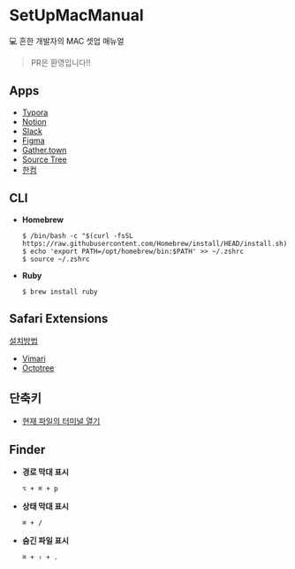 # SetUpMacManual
💻 흔한 개발자의 MAC 셋업 매뉴얼
> PR은 환영입니다!!

## Apps
* [Typora](https://typora.io/#download)
* [Notion](https://www.notion.so/desktop)
* [Slack](https://slack.com/intl/en-kr/downloads/mac?geocode=en-kr)
* [Figma](https://www.figma.com/downloads/)
* [Gather.town](https://www.gather.town/download)
* [Source Tree](https://www.sourcetreeapp.com)
* [한컴](https://www.hancom.com/mypage/myIndivPrdtList.do)


## CLI
* **Homebrew**
   ```
   $ /bin/bash -c "$(curl -fsSL https://raw.githubusercontent.com/Homebrew/install/HEAD/install.sh)"
   $ echo 'export PATH=/opt/homebrew/bin:$PATH' >> ~/.zshrc
   $ source ~/.zshrc
   ```
   
* **Ruby**
   ```
   $ brew install ruby
   ```

## Safari Extensions

[설치방법](https://support.apple.com/ko-kr/HT203051)
* [Vimari](https://apps.apple.com/kr/app/vimari/id1480933944?l=en&mt=12)
* [Octotree](https://apps.apple.com/kr/app/octotree/id1457450145?l=en&mt=12)

## 단축키
* [현재 파일의 터미널 열기](https://ifuwanna.tistory.com/261)

## Finder
* **경로 막대 표시**

   `⌥ + ⌘ + p`
   
* **상태 막대 표시**

   `⌘ + /`
   
* **숨긴 파일 표시**

   `⌘ + ⇧ + .`
